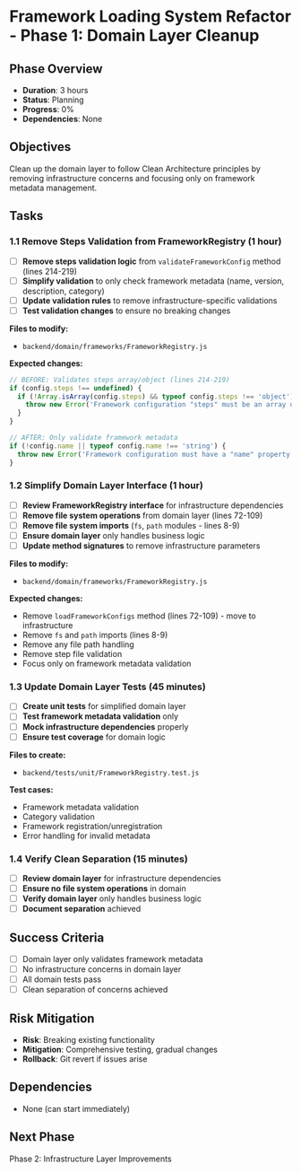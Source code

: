 # Framework Loading System Refactor - Phase 1: Domain Layer Cleanup

## Phase Overview
- **Duration**: 3 hours
- **Status**: Planning
- **Progress**: 0%
- **Dependencies**: None

## Objectives
Clean up the domain layer to follow Clean Architecture principles by removing infrastructure concerns and focusing only on framework metadata management.

## Tasks

### 1.1 Remove Steps Validation from FrameworkRegistry (1 hour)
- [ ] **Remove steps validation logic** from `validateFrameworkConfig` method (lines 214-219)
- [ ] **Simplify validation** to only check framework metadata (name, version, description, category)
- [ ] **Update validation rules** to remove infrastructure-specific validations
- [ ] **Test validation changes** to ensure no breaking changes

**Files to modify:**
- `backend/domain/frameworks/FrameworkRegistry.js`

**Expected changes:**
```javascript
// BEFORE: Validates steps array/object (lines 214-219)
if (config.steps !== undefined) {
  if (!Array.isArray(config.steps) && typeof config.steps !== 'object') {
    throw new Error('Framework configuration "steps" must be an array or object');
  }
}

// AFTER: Only validate framework metadata
if (!config.name || typeof config.name !== 'string') {
  throw new Error('Framework configuration must have a "name" property');
}
```

### 1.2 Simplify Domain Layer Interface (1 hour)
- [ ] **Review FrameworkRegistry interface** for infrastructure dependencies
- [ ] **Remove file system operations** from domain layer (lines 72-109)
- [ ] **Remove file system imports** (`fs`, `path` modules - lines 8-9)
- [ ] **Ensure domain layer** only handles business logic
- [ ] **Update method signatures** to remove infrastructure parameters

**Files to modify:**
- `backend/domain/frameworks/FrameworkRegistry.js`

**Expected changes:**
- Remove `loadFrameworkConfigs` method (lines 72-109) - move to infrastructure
- Remove `fs` and `path` imports (lines 8-9)
- Remove any file path handling
- Remove step file validation
- Focus only on framework metadata validation

### 1.3 Update Domain Layer Tests (45 minutes)
- [ ] **Create unit tests** for simplified domain layer
- [ ] **Test framework metadata validation** only
- [ ] **Mock infrastructure dependencies** properly
- [ ] **Ensure test coverage** for domain logic

**Files to create:**
- `backend/tests/unit/FrameworkRegistry.test.js`

**Test cases:**
- Framework metadata validation
- Category validation
- Framework registration/unregistration
- Error handling for invalid metadata

### 1.4 Verify Clean Separation (15 minutes)
- [ ] **Review domain layer** for infrastructure dependencies
- [ ] **Ensure no file system operations** in domain
- [ ] **Verify domain layer** only handles business logic
- [ ] **Document separation** achieved

## Success Criteria
- [ ] Domain layer only validates framework metadata
- [ ] No infrastructure concerns in domain layer
- [ ] All domain tests pass
- [ ] Clean separation of concerns achieved

## Risk Mitigation
- **Risk**: Breaking existing functionality
- **Mitigation**: Comprehensive testing, gradual changes
- **Rollback**: Git revert if issues arise

## Dependencies
- None (can start immediately)

## Next Phase
Phase 2: Infrastructure Layer Improvements
